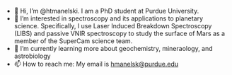 - 👋 Hi, I’m @htmanelski. I am a PhD student at Purdue University.
- 👀 I’m interested in spectroscopy and its applications to planetary science. Specifically, I use Laser Induced Breakdown Spectroscopy (LIBS) and passive VNIR spectroscopy to study the surface of Mars as a member of the SuperCam science team. 
- 🌱 I’m currently learning more about geochemistry, mineraology, and astrobiology
- 📫 How to reach me: My email is hmanelsk@purdue.edu

<!---
htmanelski/htmanelski is a ✨ special ✨ repository because its `README.md` (this file) appears on your GitHub profile.
You can click the Preview link to take a look at your changes.
--->
